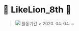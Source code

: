 # 🦁 LikeLion_8th 🦁
><img src="https://user-images.githubusercontent.com/63117632/82688670-3b2b2e80-9c94-11ea-8321-f0f1deaa04b2.png">
>활동기간
>> 2020. 04. 04. ~
